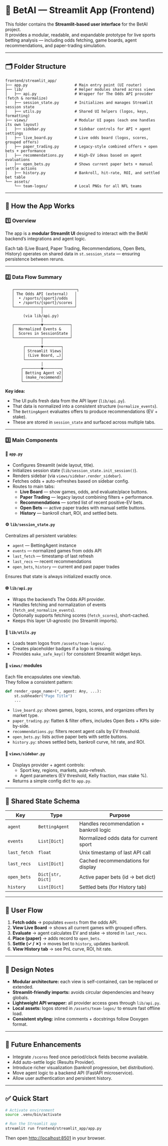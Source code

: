 # 🧠 BetAI — Streamlit App (Frontend)

This folder contains the **Streamlit-based user interface** for the BetAI project.  
It provides a modular, readable, and expandable prototype for live sports betting analysis — including odds fetching, game boards, agent recommendations, and paper-trading simulation.

---

## 🗂 Folder Structure

```
frontend/streamlit_app/
├── app.py                     # Main entry point (UI router)
├── lib/                       # Helper modules shared across views
│   ├── api.py                 # Wrapper for The Odds API provider (fetch & normalize)
│   ├── session_state.py       # Initializes and manages Streamlit session state
│   ├── utils.py               # Shared UI helpers (logos, keys, formatting)
├── views/                     # Modular UI pages (each one handles its own layout)
│   ├── sidebar.py             # Sidebar controls for API + agent settings
│   ├── live_board.py          # Live odds board (logos, scores, grouped offers)
│   ├── paper_trading.py       # Legacy-style combined offers + open bets + performance
│   ├── recommendations.py     # High-EV ideas based on agent evaluations
│   ├── open_bets.py           # Shows current paper bets + manual settle actions
│   ├── history.py             # Bankroll, hit-rate, ROI, and settled bet table
└── assets/
    └── team-logos/            # Local PNGs for all NFL teams
```

---

## 🚀 How the App Works

### 1️⃣ Overview
The app is a **modular Streamlit UI** designed to interact with the BetAI backend’s integrations and agent logic.

Each tab (Live Board, Paper Trading, Recommendations, Open Bets, History) operates on shared data in `st.session_state` — ensuring persistence between reruns.

---

### 2️⃣ Data Flow Summary

```
   ┌────────────────────────────┐
   │ The Odds API (external)   │
   │  • /sports/{sport}/odds   │
   │  • /sports/{sport}/scores │
   └────────────┬──────────────┘
                │
        (via lib/api.py)
                │
   ┌────────────▼────────────┐
   │  Normalized Events &    │
   │  Scores in SessionState │
   └────────────┬────────────┘
                │
        ┌───────▼────────┐
        │ Streamlit Views│
        │ (Live Board, …)│
        └────────────────┘
                │
       ┌────────▼────────┐
       │ Betting Agent v2│
       │ (make_recommend)│
       └─────────────────┘
```

**Key idea:**  
- The UI pulls fresh data from the API layer (`lib/api.py`).  
- That data is normalized into a consistent structure (`normalize_events`).  
- The `BettingAgent` evaluates offers to produce recommendations (EV + stake).  
- These are stored in `session_state` and surfaced across multiple tabs.

---

### 3️⃣ Main Components

#### 🧩 `app.py`
- Configures Streamlit (wide layout, title).  
- Initializes session state (`lib/session_state.init_session()`).  
- Renders sidebar (via `views/sidebar.render_sidebar`).  
- Fetches odds + auto-refreshes based on sidebar config.  
- Routes to main tabs:
  - **Live Board** — show games, odds, and evaluate/place buttons.  
  - **Paper Trading** — legacy layout combining filters + performance.  
  - **Recommendations** — sorted list of recent positive-EV bets.  
  - **Open Bets** — active paper trades with manual settle buttons.  
  - **History** — bankroll chart, ROI, and settled bets.

#### ⚙️ `lib/session_state.py`
Centralizes all persistent variables:
- `agent` — BettingAgent instance  
- `events` — normalized games from odds API  
- `last_fetch` — timestamp of last refresh  
- `last_recs` — recent recommendations  
- `open_bets`, `history` — current and past paper trades  

Ensures that state is always initialized exactly once.

#### 🌐 `lib/api.py`
- Wraps the backend’s The Odds API provider.  
- Handles fetching and normalization of events (`fetch_and_normalize_events`).  
- Optionally supports fetching scores (`fetch_scores`), short-cached.  
- Keeps this layer UI-agnostic (no Streamlit imports).

#### 🧰 `lib/utils.py`
- Loads team logos from `/assets/team-logos/`.  
- Creates placeholder badges if a logo is missing.  
- Provides `make_safe_key()` for consistent Streamlit widget keys.

#### 🧮 `views/` modules
Each file encapsulates one view/tab.  
They follow a consistent pattern:
```python
def render_<page_name>(*, agent: Any, ...):
    st.subheader("Page Title")
    ...
```
- `live_board.py`: shows games, logos, scores, and organizes offers by market type.  
- `paper_trading.py`: flatten & filter offers, includes Open Bets + KPIs side-by-side.  
- `recommendations.py`: filters recent agent calls by EV threshold.  
- `open_bets.py`: lists active paper bets with settle buttons.  
- `history.py`: shows settled bets, bankroll curve, hit rate, and ROI.

#### 🎨 `views/sidebar.py`
- Displays provider + agent controls:
  - Sport key, regions, markets, auto-refresh.
  - Agent parameters (EV threshold, Kelly fraction, max stake %).  
- Returns a simple config dict to `app.py`.

---

## 🧩 Shared State Schema

| Key | Type | Purpose |
|-----|------|----------|
| `agent` | `BettingAgent` | Handles recommendation + bankroll logic |
| `events` | `List[Dict]` | Normalized odds data for current sport |
| `last_fetch` | `float` | Unix timestamp of last API call |
| `last_recs` | `List[Dict]` | Cached recommendations for display |
| `open_bets` | `Dict[str, Dict]` | Active paper bets (id → bet dict) |
| `history` | `List[Dict]` | Settled bets (for History tab) |

---

## 🧭 User Flow

1. **Fetch odds** → populates `events` from the odds API.  
2. **View Live Board** → shows all current games with grouped offers.  
3. **Evaluate** → agent calculates EV and stake → stored in `last_recs`.  
4. **Place (paper)** → adds record to `open_bets`.  
5. **Settle (✓ / ✗)** → moves bet to `history`, updates bankroll.  
6. **View History tab** → see PnL curve, ROI, hit rate.  

---

## 🧠 Design Notes

- **Modular architecture:** each view is self-contained, can be replaced or extended.  
- **Streamlit-friendly imports:** avoids circular dependencies and heavy globals.  
- **Lightweight API wrapper:** all provider access goes through `lib/api.py`.  
- **Local assets:** logos stored in `/assets/team-logos/` to ensure fast offline load.  
- **Consistent styling:** inline comments + docstrings follow Doxygen format.  

---

## 🧩 Future Enhancements

- Integrate `/scores` feed once period/clock fields become available.  
- Add auto-settle logic (Results Provider).  
- Introduce richer visualization (bankroll progression, bet distribution).  
- Move agent logic to a backend API (FastAPI microservice).  
- Allow user authentication and persistent history.

---

## ✅ Quick Start

```bash
# Activate environment
source .venv/bin/activate

# Run the Streamlit app
streamlit run frontend/streamlit_app/app.py
```

Then open [http://localhost:8501](http://localhost:8501) in your browser.
